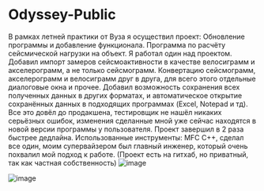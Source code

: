 # Odyssey-Public

В рамках летней практики от Вуза я осуществил проект:
 Обновление программы и добавление функционала. Программа по расчёту сейсмической нагрузки на объект. Я работал один над проектом. Добавил импорт замеров сейсмоактивности в качестве велосиграмм и акселерограмм, а не только сейсмограмм. Конвертацию сейсмограмм, акселерограмм и велосиграмм друг в друга, для всего этого отдельные диалоговые окна и прочее. Добавил возможность сохранения всех полученных данных в других форматах, и автоматическое открытие сохранённых данных в подходящих программах (Excel, Notepad и тд). Все это довёл до продакшена, тестировщик не нашёл никаких серьёзных ошибок, изменения сделанные мной уже сейчас находятся в новой версии программы у пользователя. Проект завершил в 2 раза быстрее дедлайна. Использованные инструменты: MFC C++, сделал все один, моим супервайзером был главный инженер, который очень похвалил мой подход к работе.
(Проект есть на гитхаб, но приватный, так как частная собственность)
![image](https://github.com/user-attachments/assets/f377ef11-e87b-4e35-b06c-d753a2753e3e)

![image](https://github.com/user-attachments/assets/ced4792e-21fa-4052-a118-31acfc3f38b9)
